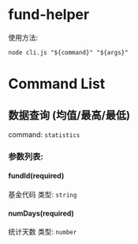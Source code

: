 # fund-helper
使用方法:
```
node cli.js "${command}" "${args}"
```
# Command List
## 数据查询 (均值/最高/最低)
command: `statistics`

### 参数列表:
#### fundId(required)
基金代码
类型: `string`

#### numDays(required)
统计天数
类型: `number`
